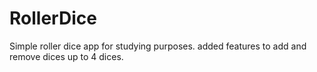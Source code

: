 # RollerDice
Simple roller dice app for studying purposes.
added features to add and remove dices up to 4 dices.
